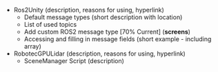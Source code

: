 - Ros2Unity (description, reasons for using, hyperlink)
    - Default message types (short description with location)
    - List of used topics
    - Add custom ROS2 message type [70% Current] (**screens**)
    - Accessing and filling in message fields (short example - including array)
- RobotecGPULidar (description, reasons for using, hyperlink)
    - SceneManager Script (description)
